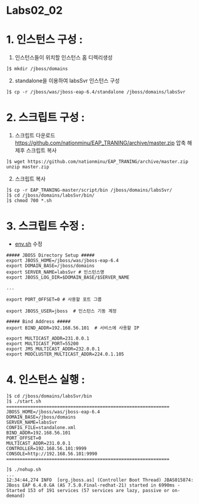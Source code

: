 # Labs02_02


# 1. 인스턴스 구성 :
1) 인스턴스들이 위치할 인스턴스 홈 디렉리생성
```
]$ mkdir /jboss/domains
```
2) standalone을 이용하여 labsSvr 인스턴스 구성
```
]$ cp -r /jboss/was/jboss-eap-6.4/standalone /jboss/domains/labsSvr
```

# 2. 스크립트 구성 :
1) 스크립트 다운로드
https://github.com/nationminu/EAP_TRANING/archive/master.zip 압축 해제후 스크립트 복사
```
]$ wget https://github.com/nationminu/EAP_TRANING/archive/master.zip 
unzip master.zip 

```
2) 스크립트 복사 
``` 
]$ cp -r EAP_TRANING-master/script/bin /jboss/domains/labsSvr/
]$ cd /jboss/domains/labsSvr/bin/
]$ chmod 700 *.sh
```

# 3. 스크립트 수정 :
- [env.sh](https://github.com/nationminu/EAP_TRANING/blob/master/script/bin/env.sh) 수정
```
##### JBOSS Directory Setup #####
export JBOSS_HOME=/jboss/was/jboss-eap-6.4
export DOMAIN_BASE=/jboss/domains
export SERVER_NAME=labsSvr # 인스턴스명
export JBOSS_LOG_DIR=$DOMAIN_BASE/$SERVER_NAME

...

export PORT_OFFSET=0 # 사용할 포트 그룹

export JBOSS_USER=jboss  # 인스턴스 기동 계정

##### Bind Address #####
export BIND_ADDR=192.168.56.101  # 서비스에 사용할 IP 

export MULTICAST_ADDR=231.0.0.1
export MULTICAST_PORT=55200
export JMS_MULTICAST_ADDR=232.0.0.1
export MODCLUSTER_MULTICAST_ADDR=224.0.1.105

```

# 4. 인스턴스 실행 :
```
]$ cd /jboss/domains/labsSvr/bin
]$ ./start.sh
=============================================================
JBOSS_HOME=/jboss/was/jboss-eap-6.4
DOMAIN_BASE=/jboss/domains
SERVER_NAME=labsSvr
CONFIG_FILE=standalone.xml
BIND_ADDR=192.168.56.101
PORT_OFFSET=0
MULTICAST_ADDR=231.0.0.1
CONTROLLER=192.168.56.101:9999
CONSOLE=http://192.168.56.101:9990
=============================================================

]$ ./nohup.sh
...
12:34:44,274 INFO  [org.jboss.as] (Controller Boot Thread) JBAS015874: JBoss EAP 6.4.0.GA (AS 7.5.0.Final-redhat-21) started in 6990ms - Started 153 of 191 services (57 services are lazy, passive or on-demand)

```
